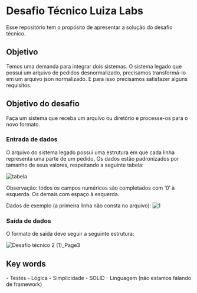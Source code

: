 <h1>Desafio Técnico Luiza Labs</h1>

Esse repositório tem o propósito de apresentar a solução do desafio técnico.

<h2>Objetivo</h2>

Temos uma demanda para integrar dois sistemas. O sistema legado que possui um arquivo de pedidos desnormalizado, precisamos transformá-lo em um arquivo json normalizado. E para isso precisamos satisfazer alguns requisitos.

<h2>Objetivo do desafio</h2>

Faça um sistema que receba um arquivo ou diretório e processe-os para o novo formato.

<h3>Entrada de dados</h3>
O arquivo do sistema legado possui uma estrutura em que cada linha representa uma parte de um pedido. Os dados estão padronizados por tamanho de seus valores, respeitando a seguinte tabela:

![tabela](https://user-images.githubusercontent.com/100815122/170606176-7421af5a-a5e4-4498-b247-853eea5ea4af.jpg)

Observação: todos os campos numéricos são completados com ‘0’ à esquerda. Os demais com espaço à esquerda.

Dados de exemplo (a primeira linha não consta no arquivo):
![1](https://user-images.githubusercontent.com/100815122/170606583-70e28cfe-bcac-4cb1-8420-f2bc4928d658.jpg)

<h3>Saída de dados</h3>

O formato de saída deve seguir a seguinte estrutura:

![Desafio técnico 2 (1)_Page3](https://user-images.githubusercontent.com/100815122/170607276-cf4727db-a25a-4ac0-a8e9-07894978a0ec.png)

<h2>Key words</h2>
-	Testes
-	Lógica
-	Simplicidade
-	SOLID
-	Linguagem (não estamos falando de framework)
